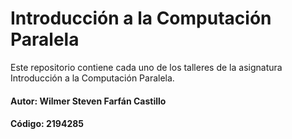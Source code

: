 # Introducción a la Computación Paralela
Este repositorio contiene cada uno de los talleres de la asignatura Introducción a la Computación Paralela.
#### Autor: Wilmer Steven Farfán Castillo 
#### Código: 2194285